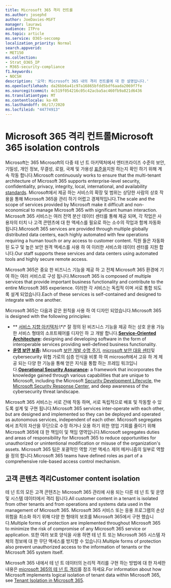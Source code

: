 ```yaml
---
title: Microsoft 365 격리 컨트롤
ms.author: josephd
author: JoeDavies-MSFT
manager: laurawi
audience: ITPro
ms.topic: article
ms.service: O365-seccomp
localization_priority: Normal
search.appverid:
- MET150
ms.collection:
- Strat_O365_IP
- M365-security-compliance
f1.keywords:
- NOCSH
description: '요약: Microsoft 365 내의 격리 컨트롤에 대 한 설명입니다.'
ms.openlocfilehash: da26bb6a41c97a16865bfdd5bdf6aada2069f7fe
ms.sourcegitcommit: 4c519f054216c05c42acba5ac460fb9a821d6436
ms.translationtype: MT
ms.contentlocale: ko-KR
ms.lasthandoff: 06/17/2020
ms.locfileid: "44774913"
---
```

# <a name="microsoft-365-isolation-controls"></a><span data-ttu-id="a25bc-103">Microsoft 365 격리 컨트롤</span><span class="sxs-lookup"><span data-stu-id="a25bc-103">Microsoft 365 isolation controls</span></span> 

<span data-ttu-id="a25bc-104">Microsoft는 365 Microsoft의 다중 테 넌 트 아키텍처에서 엔터프라이즈 수준의 보안, 기밀성, 개인 정보, 무결성, 로컬, 국제 및 가용성 [표준을](https://www.microsoft.com/TrustCenter/Compliance?service=Office#Icons)지원 하는지 확인 하기 위해 계속 작동 합니다.</span><span class="sxs-lookup"><span data-stu-id="a25bc-104">Microsoft continuously works to ensure that the multi-tenant architecture of Microsoft 365 supports enterprise-level security, confidentiality, privacy, integrity, local, international, and availability [standards](https://www.microsoft.com/TrustCenter/Compliance?service=Office#Icons).</span></span> <span data-ttu-id="a25bc-105">Microsoft에서 제공 하는 서비스의 확장 및 범위는 상당한 사람의 상호 작용을 통해 Microsoft 365을 관리 하기 어렵고 경제적입니다.</span><span class="sxs-lookup"><span data-stu-id="a25bc-105">The scale and the scope of services provided by Microsoft make it difficult and non-economical to manage Microsoft 365 with significant human interaction.</span></span> <span data-ttu-id="a25bc-106">Microsoft 365 서비스는 여러 전역 분산 데이터 센터를 통해 제공 되며, 각 작업은 사용자의 터치 나 고객 콘텐츠에 대 한 액세스를 필요로 하는 소수의 작업과 함께 자동화 됩니다.</span><span class="sxs-lookup"><span data-stu-id="a25bc-106">Microsoft 365 services are provided through multiple globally distributed data centers, each highly automated with few operations requiring a human touch or any access to customer content.</span></span> <span data-ttu-id="a25bc-107">직원 들은 자동화 된 도구 및 높은 보안 원격 액세스를 사용 하 여 이러한 서비스와 데이터 센터를 지원 합니다.</span><span class="sxs-lookup"><span data-stu-id="a25bc-107">Our staff supports these services and data centers using automated tools and highly secure remote access.</span></span> 

<span data-ttu-id="a25bc-108">Microsoft 365은 중요 한 비즈니스 기능을 제공 하 고 전체 Microsoft 365 환경에 기여 하는 여러 서비스로 구성 됩니다.</span><span class="sxs-lookup"><span data-stu-id="a25bc-108">Microsoft 365 is composed of multiple services that provide important business functionality and contribute to the entire Microsoft 365 experience.</span></span> <span data-ttu-id="a25bc-109">이러한 각 서비스는 독립적 이며 서로 통합 되도록 설계 되었습니다.</span><span class="sxs-lookup"><span data-stu-id="a25bc-109">Each of these services is self-contained and designed to integrate with one another.</span></span>

<span data-ttu-id="a25bc-110">Microsoft 365는 다음과 같은 원칙을 사용 하 여 디자인 되었습니다.</span><span class="sxs-lookup"><span data-stu-id="a25bc-110">Microsoft 365 is designed with the following principles:</span></span>

 - <span data-ttu-id="a25bc-111">\*\* [서비스 지향 아키텍처](https://docs.microsoft.com/previous-versions/aa480021(v=msdn.10)):\*\* 잘 정의 된 비즈니스 기능을 제공 하는 상호 운용 가능한 서비스 형태의 소프트웨어를 디자인 하 고 개발 합니다.</span><span class="sxs-lookup"><span data-stu-id="a25bc-111">**[Service-Oriented Architecture](https://docs.microsoft.com/previous-versions/aa480021(v=msdn.10)):** designing and developing software in the form of interoperable services providing well-defined business functionality.</span></span>
 - <span data-ttu-id="a25bc-112">**[운영 보안 보증](https://www.microsoft.com/download/details.aspx?id=40872):** Microsoft [보안 개발 수명 주기](https://www.microsoft.com/sdl/default.aspx), [microsoft 보안 대응 센터](https://technet.microsoft.com/library/dn440717.aspx)및 cybersecurity 위협 가로의 심층 인식을 비롯 하 여 microsoft에서 고유 하 게 제공 되는 다양 한 기능을 통해 얻은 지식을 통합 하는 프레임 워크입니다.</span><span class="sxs-lookup"><span data-stu-id="a25bc-112">**[Operational Security Assurance](https://www.microsoft.com/download/details.aspx?id=40872):** a framework that incorporates the knowledge gained through various capabilities that are unique to Microsoft, including the Microsoft [Security Development Lifecycle](https://www.microsoft.com/sdl/default.aspx), the [Microsoft Security Response Center](https://technet.microsoft.com/library/dn440717.aspx), and deep awareness of the cybersecurity threat landscape.</span></span>

<span data-ttu-id="a25bc-113">Microsoft 365 서비스는 서로 간에 작동 하며, 서로 독립적으로 배포 및 작동할 수 있도록 설계 및 구현 됩니다.</span><span class="sxs-lookup"><span data-stu-id="a25bc-113">Microsoft 365 services inter-operate with each other, but are designed and implemented so they can be deployed and operated as autonomous services, independent of each other.</span></span> <span data-ttu-id="a25bc-114">Microsoft segregates에서 조직의 자산을 무단으로 수정 하거나 오용 하기 위한 영업 기회를 줄이기 위해 Microsoft 365에 대 한 책임이 및 책임 영역입니다.</span><span class="sxs-lookup"><span data-stu-id="a25bc-114">Microsoft segregates duties and areas of responsibility for Microsoft 365 to reduce opportunities for unauthorized or unintentional modification or misuse of the organization's assets.</span></span> <span data-ttu-id="a25bc-115">Microsoft 365 팀은 포괄적인 역할 기반 액세스 제어 메커니즘의 일부로 역할을 정의 합니다.</span><span class="sxs-lookup"><span data-stu-id="a25bc-115">Microsoft 365 teams have defined roles as part of a comprehensive role-based access control mechanism.</span></span>

## <a name="customer-content-isolation"></a><span data-ttu-id="a25bc-116">고객 콘텐츠 격리</span><span class="sxs-lookup"><span data-stu-id="a25bc-116">Customer content isolation</span></span>

<span data-ttu-id="a25bc-117">테 넌 트의 모든 고객 콘텐츠는 Microsoft 365 관리에 사용 되는 다른 테 넌 트 및 운영 및 시스템 데이터에서 격리 됩니다.</span><span class="sxs-lookup"><span data-stu-id="a25bc-117">All customer content in a tenant is isolated from other tenants and from operations and systems data used in the management of Microsoft 365.</span></span> <span data-ttu-id="a25bc-118">Microsoft 365 서비스 또는 응용 프로그램의 손상 위험을 최소화 하기 위해 다양 한 형태의 보호를 Microsoft 365에서 구현 했습니다.</span><span class="sxs-lookup"><span data-stu-id="a25bc-118">Multiple forms of protection are implemented throughout Microsoft 365 to minimize the risk of compromise of any Microsoft 365 service or application.</span></span> <span data-ttu-id="a25bc-119">또한 여러 보호 양식을 사용 하면 테 넌 트 또는 Microsoft 365 시스템 자체의 정보에 대 한 무단 액세스를 방지할 수 있습니다.</span><span class="sxs-lookup"><span data-stu-id="a25bc-119">Multiple forms of protection also prevent unauthorized access to the information of tenants or the Microsoft 365 system itself.</span></span>

<span data-ttu-id="a25bc-120">Microsoft 365 내에서 테 넌 트 데이터의 논리적 격리를 구현 하는 방법에 대 한 자세한 내용은 [microsoft 365의 테 넌 트 격리](office-365-tenant-isolation-overview.md)를 참조 하세요.</span><span class="sxs-lookup"><span data-stu-id="a25bc-120">For information about how Microsoft implements logical isolation of tenant data within Microsoft 365, see [Tenant Isolation in Microsoft 365](office-365-tenant-isolation-overview.md).</span></span>
